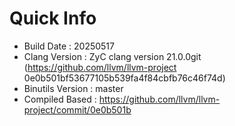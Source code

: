 # Quick Info
* Build Date : 20250517
* Clang Version : ZyC clang version 21.0.0git (https://github.com/llvm/llvm-project 0e0b501bf53677105b539fa4f84cbfb76c46f74d)
* Binutils Version : master
* Compiled Based : https://github.com/llvm/llvm-project/commit/0e0b501b

